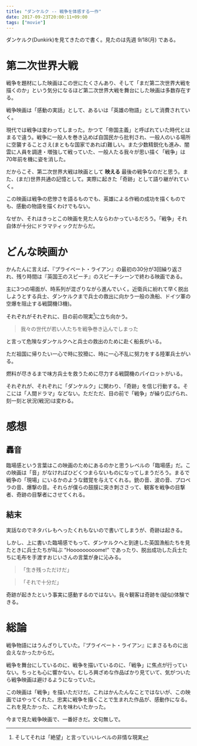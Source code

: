 ```yaml
---
title: "ダンケルク -- 戦争を体感する一作"
date: 2017-09-23T20:00:11+09:00
tags: ["movie"]
---
```


ダンケルク(Dunkirk)を見てきたので書く。見たのは先週 9/18(月) である。

<!--more-->

# 第二次世界大戦

戦争を題材にした映画はこの世にたくさんあり、そして「まだ第二次世界大戦を描くのか」という気分になるほど第二次世界大戦を舞台にした映画は多数存在する。

戦争映画は「感動の実話」として、あるいは「英雄の物語」として消費されていく。

現代では戦争は変わってしまった。かつて「帝国主義」と呼ばれていた時代とはまるで違う。戦争に一般人を巻き込めば自国民から批判され、一般人のいる場所に空襲することさえ(まともな国家であれば)難しい。また少数精鋭化も進み、闇雲に人員を調達・増強して戦っていた、一般人たる我々が思い描く「戦争」は70年前を機に姿を消した。

だからこそ、第二次世界大戦は映画として **映える** 最後の戦争なのだと思う。また、(まだ)世界共通の記憶として。実際に起きた「奇跡」として語り継がれていく。

この映画は戦争の悲惨さを語るものでも、英雄による作戦の成功を描くものでも、感動の物語を描くわけでもない。

なぜか、それはきっとこの映画を見た人ならわかっているだろう。「戦争」それ自体が十分にドラマティックだからだ。

# どんな映画か

かんたんに言えば、『プライベート・ライアン』の最初の30分が3回繰り返され、残り時間は『英国王のスピーチ』のスピーチシーンで終わる映画である。

主に3つの場面が、時系列が混ざりながら進んでいく。近衛兵に紛れて早く脱出しようとする兵士、ダンケルクまで兵士の救出に向かう一般の漁船、ドイツ軍の空爆を阻止する戦闘機(3機)。

それぞれがそれぞれに、目の前の現実[^1]に立ち向かう。

[^1]: そしてそれは「絶望」と言っていいレベルの非情な現実

> 我々の世代が若い人たちを戦争巻き込んでしまった

と言って危険なダンケルクへと兵士の救出のために赴く船長がいる。

ただ祖国に帰りたい一心で時に狡猾に、時に一心不乱に努力をする陸軍兵士がいる。

燃料が尽きるまで味方兵士を救うために尽力する戦闘機のパイロットがいる。

それぞれが、それぞれに「ダンケルク」に関わり、「奇跡」を信じ行動する。そこには「人間ドラマ」などない。ただただ、目の前で「戦争」が繰り広げられ、刻一刻と状況(戦況)は変わる。

# 感想

## 轟音

臨場感という言葉はこの映画のためにあるのかと思うレベルの「臨場感」だ。この映画は「音」がなければひどくつまらないものになってしまうだろう。まるで戦争の「現場」にいるかのような錯覚を与えてくれる。銃の音、波の音、プロペラの音、爆撃の音。それらが僕らの鼓膜に突き刺ささって、観客を戦争の目撃者、奇跡の目撃者にさせてくれる。

## 結末

実話なのでネタバレもへったくれもないので書いてしまうが、奇跡は起きる。

しかし、上に書いた臨場感でもって、ダンケルクへと到達した英国漁船たちを見たときに兵士たちが叫ぶ "Hooooooooome!" であったり、脱出成功した兵士たちに毛布を手渡すおじいさんの言葉が身に沁みる。

> 「生き残っただけだ」

> 「それで十分だ」

奇跡が起きたという事実に感動するのではない。我々観客は奇跡を(疑似)体験できる。

# 総論

戦争物語にはうんざりしていた。『プライベート・ライアン』にまさるものに出会えなかったからだ。

戦争を舞台にしているのに、戦争を描いているのに、「戦争」に焦点が行っていない。ちっとも心に響かない。むしろ興ざめな作品ばかり見ていて、気がついたら戦争映画は避けるようになっていた。

この映画は「戦争」を描いただけだ。これはかんたんなことではないが、この映画ではやってくれた。忠実に戦争を描くことで生まれた作品が、感動作になる。これを見たかった、これを味わいたかった。

今まで見た戦争映画で、一番好きだ。文句無しで。
